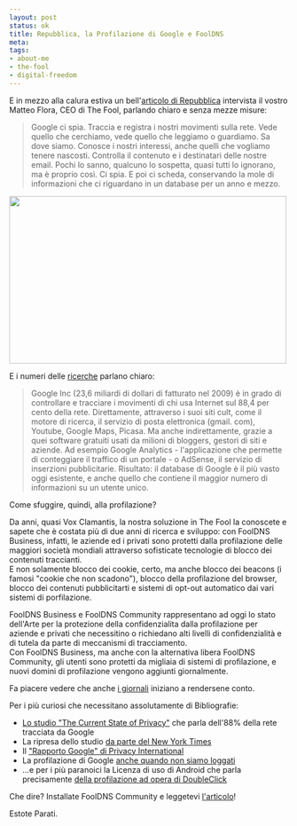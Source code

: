 ```yaml
--- 
layout: post
status: ok
title: Repubblica, la Profilazione di Google e FoolDNS
meta: 
tags: 
- about-me
- the-fool
- digital-freedom
---
```

E in mezzo alla calura estiva un bell'[articolo di Repubblica][2] intervista il vostro Matteo Flora, CEO di The Fool, parlando chiaro e senza mezze misure:  
  
> Google ci spia. Traccia e registra i nostri movimenti sulla rete. Vede quello che cerchiamo, vede quello che leggiamo o guardiamo. Sa dove siamo. Conosce i nostri interessi, anche quelli che vogliamo tenere nascosti. Controlla il contenuto e i destinatari delle nostre email. Pochi lo sanno, qualcuno lo sospetta, quasi tutti lo ignorano, ma è proprio così. Ci spia. E poi ci scheda, conservando la mole di informazioni che ci riguardano in un database per un anno e mezzo.   
  
<a href="http://thefool.it/wp-content/uploads/2010/08/repubblica.png"><img src="http://thefool.it/wp-content/uploads/2010/08/repubblica-500x302.png" alt="" title="repubblica" width="500" height="302" class="aligncenter size-medium wp-image-740" /></a>  

E i numeri delle [ricerche][1] parlano chiaro:
> Google Inc (23,6 miliardi di dollari di fatturato nel 2009) è in grado di controllare e tracciare i movimenti di chi usa Internet sul 88,4 per cento della rete. Direttamente, attraverso i suoi siti cult, come il motore di ricerca, il servizio di posta elettronica (gmail.  com), Youtube, Google Maps, Picasa. Ma anche indirettamente, grazie a quei software gratuiti usati da milioni di bloggers, gestori di siti e aziende. Ad esempio Google Analytics - l'applicazione che permette di conteggiare il traffico di un portale - o AdSense, il servizio di inserzioni pubblicitarie. Risultato: il database di Google è il più vasto oggi esistente, e anche quello che contiene il maggior numero di informazioni su un utente unico.  
  
Come sfuggire, quindi, alla profilazione?  
  
Da anni, quasi Vox Clamantis, la nostra soluzione in The Fool la conoscete e sapete che è costata più di due anni di ricerca e sviluppo: con FoolDNS Business, infatti, le aziende ed i privati sono protetti dalla profilazione delle maggiori società mondiali attraverso sofisticate tecnologie di blocco dei contenuti traccianti.  
E non solamente blocco dei cookie, certo, ma anche blocco dei beacons (i famosi "cookie che non scadono"), blocco della profilazione del browser, blocco dei contenuti pubblicitarti e sistemi di opt-out automatico dai vari sistemi di porfilazione.  
  
FoolDNS Business e FoolDNS Community rappresentano ad oggi lo stato dell'Arte per la protezione della confidenzialita dalla profilazione per aziende e privati che necessitino o richiedano alti livelli di confidenzialità e di tutela da parte di meccanismi di tracciamento.  
Con FoolDNS Business, ma anche con la alternativa libera FoolDNS Community, gli utenti sono protetti da migliaia di sistemi di profilazione, e nuovi domini di profilazione vengono aggiunti giornalmente.  
  
Fa piacere vedere che anche [i giornali][2] iniziano a rendersene conto.  
  
Per i più curiosi che necessitano assolutamente di Bibliografie:  
  
* [Lo studio "The Current State of Privacy"](http://knowprivacy.org/) che parla dell'88% della rete tracciata da Google  
* La ripresa dello studio [da parte del New York Times](http://bits.blogs.nytimes.com/2009/06/02/google-is-top-tracker-of-surfers-in-study/?hp)  
* Il ["Rapporto Google" di Privacy International](http://www.privacyinternational.org/article.shtml?cmd%5B347%5D=x-347-553961)  
* La profilazione di Google [anche quando non siamo loggati](http://www.techradar.com/news/internet/web/google-expands-tracking-to-logged-out-users-656158)  
* ...e per i più paranoici la Licenza di uso di Android che parla precisamente [della profilazione ad opera di DoubleClick](http://www.android.com/privacy.html)  
  
Che dire? Installate FoolDNS Community e leggetevi [l'articolo][2]!  
  
Estote Parati.  
  
[1]: http://bits.blogs.nytimes.com/2009/06/02/google-is-top-tracker-of-surfers-in-study/?hp
[2]: http://www.repubblica.it/tecnologia/2010/08/13/news/google_spia-6257171/
